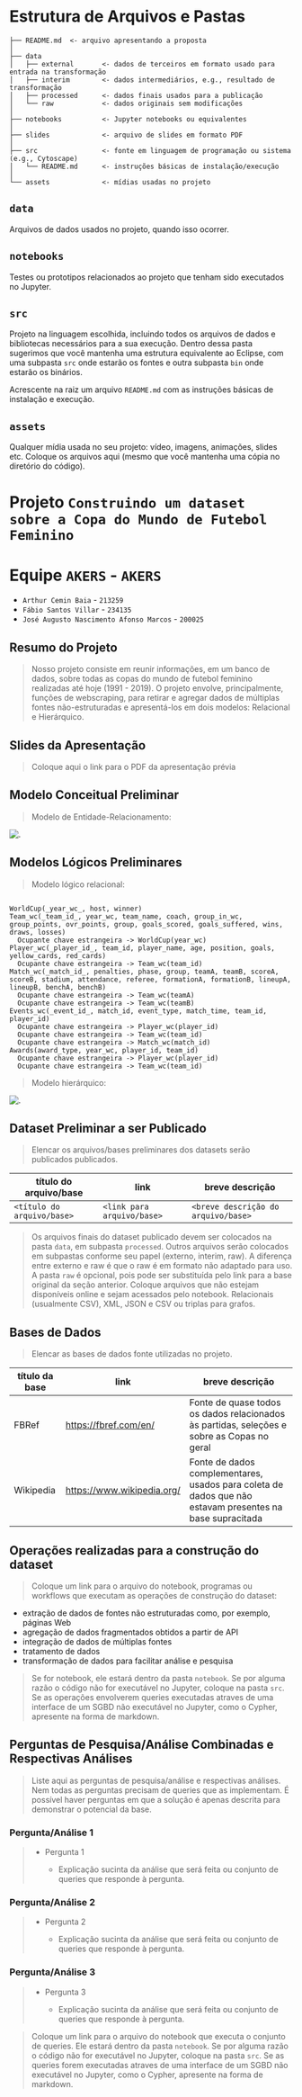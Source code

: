 # Estrutura de Arquivos e Pastas

~~~
├── README.md  <- arquivo apresentando a proposta
│
├── data
│   ├── external       <- dados de terceiros em formato usado para entrada na transformação
│   ├── interim        <- dados intermediários, e.g., resultado de transformação
│   ├── processed      <- dados finais usados para a publicação
│   └── raw            <- dados originais sem modificações
│
├── notebooks          <- Jupyter notebooks ou equivalentes
│
├── slides             <- arquivo de slides em formato PDF
│
├── src                <- fonte em linguagem de programação ou sistema (e.g., Cytoscape)
│   └── README.md      <- instruções básicas de instalação/execução
│
└── assets             <- mídias usadas no projeto
~~~

## `data`

Arquivos de dados usados no projeto, quando isso ocorrer.

## `notebooks`

Testes ou prototipos relacionados ao projeto que tenham sido executados no Jupyter.

## `src`

Projeto na linguagem escolhida, incluindo todos os arquivos de dados e bibliotecas necessários para a sua execução. Dentro dessa pasta sugerimos que você mantenha uma estrutura equivalente ao Eclipse, com uma subpasta `src` onde estarão os fontes e outra subpasta `bin` onde estarão os binários.

 Acrescente na raiz um arquivo `README.md` com as instruções básicas de instalação e execução.

## `assets`

Qualquer mídia usada no seu projeto: vídeo, imagens, animações, slides etc. Coloque os arquivos aqui (mesmo que você mantenha uma cópia no diretório do código).

# Projeto `Construindo um dataset sobre a Copa do Mundo de Futebol Feminino`

# Equipe `AKERS` - `AKERS`

* `Arthur Cemin Baia` - `213259`
* `Fábio Santos Villar` - `234135`
* `José Augusto Nascimento Afonso Marcos` - `200025`

## Resumo do Projeto
> Nosso projeto consiste em reunir informações, em um banco de dados, sobre todas as copas do mundo de futebol feminino realizadas até hoje (1991 - 2019). O projeto envolve, principalmente, funções de webscraping, para retirar e agregar dados de múltiplas fontes não-estruturadas e apresentá-los em dois modelos: Relacional e Hierárquico.

## Slides da Apresentação
> Coloque aqui o link para o PDF da apresentação prévia

## Modelo Conceitual Preliminar

> Modelo de Entidade-Relacionamento:

![.](assets/previa_er.png)

## Modelos Lógicos Preliminares

> Modelo lógico relacional:

~~~

WorldCup(_year_wc_, host, winner)
Team_wc(_team_id_, year_wc, team_name, coach, group_in_wc, group_points, ovr_points, group, goals_scored, goals_suffered, wins, draws, losses)
  Ocupante chave estrangeira -> WorldCup(year_wc)
Player_wc(_player_id_, team_id, player_name, age, position, goals, yellow_cards, red_cards)
  Ocupante chave estrangeira -> Team_wc(team_id)
Match_wc(_match_id_, penalties, phase, group, teamA, teamB, scoreA, scoreB, stadium, attendance, referee, formationA, formationB, lineupA, lineupB, benchA, benchB)
  Ocupante chave estrangeira -> Team_wc(teamA)
  Ocupante chave estrangeira -> Team_wc(teamB)
Events_wc(_event_id_, match_id, event_type, match_time, team_id, player_id)
  Ocupante chave estrangeira -> Player_wc(player_id)
  Ocupante chave estrangeira -> Team_wc(team_id)
  Ocupante chave estrangeira -> Match_wc(match_id)
Awards(award_type, year_wc, player_id, team_id)
  Ocupante chave estrangeira -> Player_wc(player_id)
  Ocupante chave estrangeira -> Team_wc(team_id)

~~~

> Modelo hierárquico:

![.](assets/previa_hierarquico.png)

## Dataset Preliminar a ser Publicado
> Elencar os arquivos/bases preliminares dos datasets serão publicados publicados.

título do arquivo/base | link | breve descrição
----- | ----- | -----
`<título do arquivo/base>` | `<link para arquivo/base>` | `<breve descrição do arquivo/base>`

> Os arquivos finais do dataset publicado devem ser colocados na pasta `data`, em subpasta `processed`. Outros arquivos serão colocados em subpastas conforme seu papel (externo, interim, raw). A diferença entre externo e raw é que o raw é em formato não adaptado para uso. A pasta `raw` é opcional, pois pode ser substituída pelo link para a base original da seção anterior.
> Coloque arquivos que não estejam disponíveis online e sejam acessados pelo notebook. Relacionais (usualmente CSV), XML, JSON e CSV ou triplas para grafos.

## Bases de Dados
> Elencar as bases de dados fonte utilizadas no projeto.

título da base | link | breve descrição
----- | ----- | -----
FBRef| https://fbref.com/en/ | Fonte de quase todos os dados relacionados às partidas, seleções e sobre as Copas no geral
Wikipedia| https://www.wikipedia.org/ | Fonte de dados complementares, usados para coleta de dados que não estavam presentes na base supracitada

## Operações realizadas para a construção do dataset

> Coloque um link para o arquivo do notebook, programas ou workflows que executam as operações de construção do dataset:
* extração de dados de fontes não estruturadas como, por exemplo, páginas Web
* agregação de dados fragmentados obtidos a partir de API
* integração de dados de múltiplas fontes
* tratamento de dados
* transformação de dados para facilitar análise e pesquisa

> Se for notebook, ele estará dentro da pasta `notebook`. Se por alguma razão o código não for executável no Jupyter, coloque na pasta `src`. Se as operações envolverem queries executadas atraves de uma interface de um SGBD não executável no Jupyter, como o Cypher, apresente na forma de markdown.

## Perguntas de Pesquisa/Análise Combinadas e Respectivas Análises

> Liste aqui as perguntas de pesquisa/análise e respectivas análises.
> Nem todas as perguntas precisam de queries que as implementam.
> É possível haver perguntas em que a solução é apenas descrita para
> demonstrar o potencial da base.
>
### Pergunta/Análise 1
> * Pergunta 1
>   
>   * Explicação sucinta da análise que será feita ou conjunto de queries que
>     responde à pergunta.

### Pergunta/Análise 2
> * Pergunta 2
>   
>   * Explicação sucinta da análise que será feita ou conjunto de queries que
>     responde à pergunta.

### Pergunta/Análise 3
> * Pergunta 3
>   
>   * Explicação sucinta da análise que será feita ou conjunto de queries que
>     responde à pergunta.

> Coloque um link para o arquivo do notebook que executa o conjunto de queries. Ele estará dentro da pasta `notebook`. Se por alguma razão o código não for executável no Jupyter, coloque na pasta `src`. Se as queries forem executadas atraves de uma interface de um SGBD não executável no Jupyter, como o Cypher, apresente na forma de markdown.
